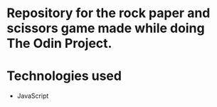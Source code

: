 # Repository for the rock paper and scissors game made while doing The Odin Project.

# Technologies used
- JavaScript
